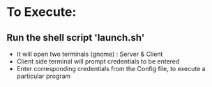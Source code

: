 # To Execute:
## Run the shell script 'launch.sh'
- It will open two terminals (gnome) : Server & Client
- Client side terminal will prompt credentials to be entered
- Enter corresponding credentials from the Config file, to execute a particular program
